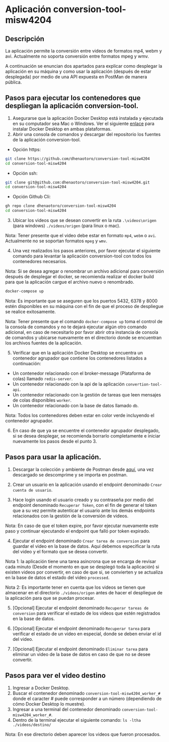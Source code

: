 # Aplicación conversion-tool-misw4204
## Descripción
La aplicación permite la conversión entre videos de formatos mp4, webm y avi. Actualmente no soporta conversión entre formatos mpeg y wmv.

A continuación se enuncian dos apartados para explicar como desplegar la aplicación en su máquina y como usar la aplicación (después de estar desplegada) por medio de una API expuesta en PostMan de manera pública.

## Pasos para ejecutar los contenedores que despliegan la aplicación conversion-tool.

1. Asegurarse que la aplicación Docker Desktop está instalada y ejecutada en su computador sea Mac o Windows. Ver el siguiente [enlace](https://jpadillaa.hashnode.dev/docker-instalacion-de-docker) para instalar Docker Desktop en ambas plataformas.
2. Abrir una consola de comandos y descargar del repositorio los fuentes de la aplicación conversion-tool.

- Opción https:
```bash
git clone https://github.com/dhenaotoro/conversion-tool-misw4204
cd conversion-tool-misw4204
```
- Opción ssh:
```bash
git clone git@github.com:dhenaotoro/conversion-tool-misw4204.git
cd conversion-tool-misw4204
```
- Opción Github Cli:
```bash
gh repo clone dhenaotoro/conversion-tool-misw4204
cd conversion-tool-misw4204
```

3. Ubicar los videos que se desean convertir en la ruta `.\videos\origen` (para windows) `./videos/origen` (para linux o mac).

Nota: Tener presente que el video debe estar en formato `mp4`, `webm` o `avi`. Actualmente no se soportan formatos `mpeg` y `wmv`.

4. Una vez realizados los pasos anteriores, por favor ejecutar el siguiente comando para levantar la aplicación conversion-tool con todos los contenedores necesarios.

Nota: Si se desea agregar o renombrar un archivo adicional para conversión después de desplegar el docker, se recomienda realizar el docker build para que la aplicación cargue el archivo nuevo o renombrado.

```bash
docker-compose up
```

Nota: Es importante que se aseguren que los puertos 5432, 6378 y 8000 estén disponibles en su máquina con el fin de que el proceso de despliegue se realice exitosamente.

Nota: Tener presente que el comando `docker-compose up` toma el control de la consola de comandos y no te dejará ejecutar algún otro comando adicional, en caso de necesitarlo por favor abrir otra instancia de consola de comandos y ubicarse nuevamente en el directorio donde se encuentran los archivos fuentes de la aplicación.

5.  Verificar que en la aplicación Docker Desktop se encuentra un contenedor agrupador que contiene los contenedores listados a continuación:

- Un contenedor relacionado con el broker-message (Plataforma de colas) llamado `redis-server`.
- Un contenedor relacionado con la api de la aplicación `convertion-tool-api`.
- Un contenedor relacionado con la gestión de tareas que leen mensajes de colas disponibles `worker`.
- Un contenedor relacionado con la base de datos llamado `db`.

Nota: Todos los contenedores deben estar en color verde incluyendo el contenedor agrupador.

6. En caso de que ya se encuentre el contenedor agrupador desplegado, si se desea desplegar, se recomienda borrarlo completamente e iniciar nuevamente los pasos desde el punto 3.

## Pasos para usar la aplicación.

1. Descargar la colección y ambiente de Postman desde [aquí](https://github.com/dhenaotoro/conversion-tool-misw4204/files/13064891/OneDrive_2_22-10-2023.zip), una vez descargado se descomprime y se importa en postman.

2. Crear un usuario en la aplicación usando el endpoint denominado `Crear cuenta de usuario`.

3. Hace login usando el usuario creado y su contraseña por medio del endpoint denominado `Recuperar Token`, con el fin de generar el token que a su vez permite autenticar el usuario ante los demás endpoints relacionados con la gestión de la conversión de videos.

Nota: En caso de que el token expire, por favor ejecutar nuevamente este paso y continuar ejecutando el endpoint que falló por token expirado.

4. Ejecutar el endpoint denominado `Crear tarea de conversion` para guardar el video en la base de datos. Aquí debemos especificar la ruta del video y el formato que se desea convertir.

Nota 1: la aplicación tiene una tarea asincrona que se encarga de revisar cada minuto (Desde el momento en que se desplegó toda la aplicación) si existen videos por convertir, en caso de que si, se convierten y se actualiza en la base de datos el estado del video `processed`.

Nota 2: Es importante tener en cuenta que los videos se tienen que almacenar en el directorio `./videos/origen` antes de hacer el despliegue de la aplicación para que se puedan procesar.

5. [Opcional] Ejecutar el endpoint denominado `Recuperar tareas de conversion` para verificar el estado de los videos que estén registrados en la base de datos.

6. [Opcional] Ejecutar el endpoint denominado `Recuperar tarea` para verificar el estado de un video en especial, donde se deben enviar el id del video.

7. [Opcional] Ejecutar el endpoint denominado `Eliminar tarea` para eliminar un video de la base de datos en caso de que no se desee convertir.

## Pasos para ver el video destino

1. Ingresar a Docker Desktop.
2. Buscar el contenedor denominado `conversion-tool-misw4204_worker_#` donde el caracter # puede corresponder a un número (dependiendo de cómo Docker Desktop lo muestre).
3. Ingresar a una terminal del contenedor denominado `conversion-tool-misw4204_worker_#`.
4. Dentro de la terminal ejecutar el siguiente comando:
`ls -ltha ./videos/destino/`

Nota: En ese directorio deben aparecer los videos que fueron procesados.
